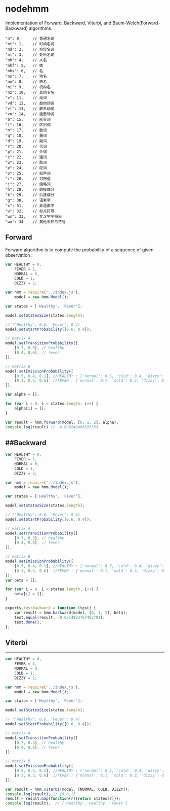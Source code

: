nodehmm
=======

Implementation of Forward, Backward, Viterbi, and Baum-Welch(Forward-Backward) algorithms.

	"n": 0, 	// 普通名词
	"nt": 1, 	// 时间名词
	"nd": 2, 	// 方位名词
	"nl": 3, 	// 处所名词
	"nh": 4, 	// 人名
	"nhf": 5, 	// 姓
	"nhs": 6, 	// 名
	"ns": 7, 	// 地名
	"nn": 8, 	// 族名
	"ni": 9, 	// 机构名
	"nz": 10, 	// 其他专名
	"v": 11, 	// 动词
	"vd": 12, 	// 趋向动词
	"vl": 13, 	// 联系动词
	"vu": 14, 	// 能愿动词
	"a": 15, 	// 形容词
	"f": 16, 	// 区别词
	"m": 17, 	// 数词
	"q": 18, 	// 量词
	"d": 19, 	// 副词
	"r": 20, 	// 代词
	"p": 21, 	// 介词
	"c": 22, 	// 连词
	"u": 23, 	// 助词
	"e": 24, 	// 叹词
	"o": 25, 	// 拟声词
	"i": 26, 	// 习用语
	"j": 27, 	// 缩略词
	"h": 28, 	// 前接成分
	"k": 29, 	// 后接成分
	"g": 30, 	// 语素字
	"x": 31, 	// 非语素字
	"w": 32, 	// 标点符号
	"ws": 33, 	// 非汉字字符串
	"wu": 34 	// 其他未知的符号

Forward
---

Forward algorithm is to compute the probability of a sequence of given observation :

```javascript
var HEALTHY = 0,
	FEVER = 1,
	NORMAL = 0,
	COLD = 1,
	DIZZY = 2;

var hmm = require('../index.js'),
	model = new hmm.Model();

var states = ['Healthy', 'Fever'];

model.setStatesSize(states.length);

// ('Healthy': 0.6, 'Fever': 0.4)
model.setStartProbability([0.6, 0.4]);

// matrix A
model.setTransitionProbability([
	[0.7, 0.3], // healthy
	[0.4, 0.6], // fever
]);

// matrix B
model.setEmissionProbability([
	[0.5, 0.4, 0.1], //HEALTHY : {'normal': 0.5, 'cold': 0.4, 'dizzy': 0.1},
	[0.1, 0.3, 0.6]  //FEVER : {'normal': 0.1, 'cold': 0.3, 'dizzy': 0.6}
]);

var alpha = [];

for (var i = 0; i < states.length; i++) {
	alpha[i] = [];
}

var result = hmm.forward(model, [0, 1, 2], alpha);
console.log(result) // -4.698248486593353

```

##Backward
---

```javascript
var HEALTHY = 0,
	FEVER = 1,
	NORMAL = 0,
	COLD = 1,
	DIZZY = 2;

var hmm = require('../index.js'),
	model = new hmm.Model();

var states = ['Healthy', 'Fever'];

model.setStatesSize(states.length);

// ('Healthy': 0.6, 'Fever': 0.4)
model.setStartProbability([0.6, 0.4]);

// matrix A
model.setTransitionProbability([
	[0.7, 0.3], // healthy
	[0.4, 0.6], // fever
]);

// matrix B
model.setEmissionProbability([
	[0.5, 0.4, 0.1], //HEALTHY : {'normal': 0.5, 'cold': 0.4, 'dizzy': 0.1},
	[0.1, 0.3, 0.6]  //FEVER : {'normal': 0.1, 'cold': 0.3, 'dizzy': 0.6}
]);
var beta = [];

for (var i = 0; i < states.length; i++) {
	beta[i] = [];
}

exports.testBackword = function (test) {
	var result = hmm.backward(model, [0, 1, 2], beta);
	test.equal(result, -0.6214883767462701);
	test.done();
};
```

## Viterbi
---

```javascript
var HEALTHY = 0,
	FEVER = 1,
	NORMAL = 0,
	COLD = 1,
	DIZZY = 2;

var hmm = require('../index.js'),
	model = new hmm.Model();

var states = ['Healthy', 'Fever'];

model.setStatesSize(states.length);

// ('Healthy': 0.6, 'Fever': 0.4)
model.setStartProbability([0.6, 0.4]);

// matrix A
model.setTransitionProbability([
	[0.7, 0.3], // healthy
	[0.4, 0.6], // fever
]);

// matrix B
model.setEmissionProbability([
	[0.5, 0.4, 0.1], //HEALTHY : {'normal': 0.5, 'cold': 0.4, 'dizzy': 0.1},
	[0.1, 0.3, 0.6]  //FEVER : {'normal': 0.1, 'cold': 0.3, 'dizzy': 0.6}
]);

var result = hmm.viterbi(model, [NORMAL, COLD, DIZZY]);
console.log(result); // [0,0,1]
result = result.map(function(r){return states[r]});
console.log(result);  // ['Healthy','Healthy','Fever']
```




















